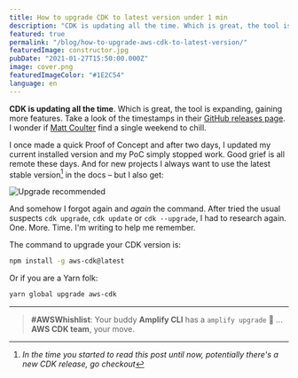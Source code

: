 ```yaml
---
title: How to upgrade CDK to latest version under 1 min
description: "CDK is updating all the time. Which is great, the tool is expanding, gaining more features. How to upgrade, again?"
featured: true
permalink: "/blog/how-to-upgrade-aws-cdk-to-latest-version/"
featuredImage: constructor.jpg
pubDate: "2021-01-27T15:50:00.000Z"
image: cover.png
featuredImageColor: "#1E2C54"
language: en
---
```


<p class="lead"><b>CDK is updating all the time</b>. Which is great, the tool is expanding, gaining more features. Take a look of the timestamps in their <a href="https://github.com/aws/aws-cdk/releases" alt="CDK releases" target="_blank">GitHub releases page</a>. I wonder if <a href="https://twitter.com/nideveloper" alt="Matt Coulter" target="_blank">Matt Coulter</a> find a single weekend to chill.</p>

I once made a quick Proof of Concept and after two days, I updated my current installed version and my PoC simply stopped work. Good grief is all remote these days. And for new projects I always want to use the latest stable version[^1] in the docs – but I also get:

![Upgrade recommended](https://dev-to-uploads.s3.amazonaws.com/i/xnbsgt7nrpwfbfexdqsa.png)

And somehow I forgot again and _again_ the command. After tried the usual suspects `cdk upgrade`, `cdk update` or `cdk --upgrade`, I had to research again. One. More. Time. I'm writing to help me remember.

The command to upgrade your CDK version is:

```bash
npm install -g aws-cdk@latest
```

Or if you are a Yarn folk:

```bash
yarn global upgrade aws-cdk
```
--------

> **#AWSWhishlist**: Your buddy **Amplify CLI** has a `amplify upgrade` 👀 ... **AWS CDK team**, your move.

[^1]: _In the time you started to read this post until now, potentially there's a new CDK release, go checkout_ 
